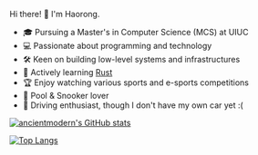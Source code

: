Hi there! 👋 I'm Haorong.
- 🎓 Pursuing a Master's in Computer Science (MCS) at UIUC
- 💻 Passionate about programming and technology
- 🛠️ Keen on building low-level systems and infrastructures
- 🚀 Actively learning [Rust](https://github.com/rust-lang/rust)
- 🏆 Enjoy watching various sports and e-sports competitions
- 🎱 Pool & Snooker lover
- 🚗 Driving enthusiast, though I don't have my own car yet :(

[![ancientmodern's GitHub stats](https://github-readme-stats.vercel.app/api?username=ancientmodern)](https://github.com/anuraghazra/github-readme-stats)

[![Top Langs](https://github-readme-stats.vercel.app/api/top-langs/?username=ancientmodern&hide=html,css,ejs,makefile,tex&layout=compact&langs_count=8)](https://github.com/anuraghazra/github-readme-stats)
